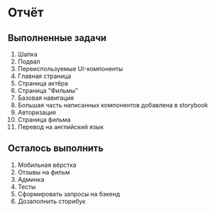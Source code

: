 # Отчёт

## Выполненные задачи

1. Шапка
2. Подвал
3. Переиспользуемые UI-компоненты
4. Главная страница
5. Страница актёра
6. Страница "Фильмы"
7. Базовая навигация
8. Большая часть написанных компонентов добавлена в storybook
9. Авторизация
10. Страница фильма
11. Перевод на английский язык

## Осталось выполнить

1. Мобильная вёрстка
2. Отзывы на фильм
3. Админка
4. Тесты
5. Сформировать запросы на бэкенд
6. Дозаполнить сторибук
